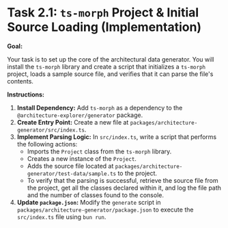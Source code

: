 # Task 2.1: `ts-morph` Project & Initial Source Loading (Implementation)

**Goal:**

Your task is to set up the core of the architectural data generator. You will install the `ts-morph` library and create a script that initializes a `ts-morph` project, loads a sample source file, and verifies that it can parse the file's contents.

**Instructions:**

1.  **Install Dependency:** Add `ts-morph` as a dependency to the `@architecture-explorer/generator` package.
2.  **Create Entry Point:** Create a new file at `packages/architecture-generator/src/index.ts`.
3.  **Implement Parsing Logic:** In `src/index.ts`, write a script that performs the following actions:
    *   Imports the `Project` class from the `ts-morph` library.
    *   Creates a new instance of the `Project`.
    *   Adds the source file located at `packages/architecture-generator/test-data/sample.ts` to the project.
    *   To verify that the parsing is successful, retrieve the source file from the project, get all the classes declared within it, and log the file path and the number of classes found to the console.
4.  **Update `package.json`:** Modify the `generate` script in `packages/architecture-generator/package.json` to execute the `src/index.ts` file using `bun run`.
